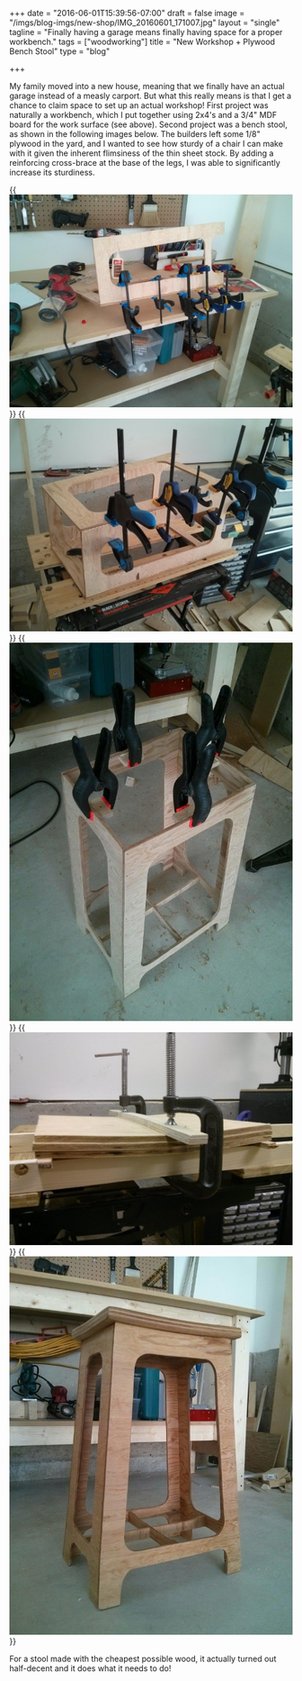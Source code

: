 +++
date = "2016-06-01T15:39:56-07:00"
draft = false
image = "/imgs/blog-imgs/new-shop/IMG_20160601_171007.jpg"
layout = "single"
tagline = "Finally having a garage means finally having space for a proper workbench."
tags = ["woodworking"]
title = "New Workshop + Plywood Bench Stool"
type = "blog"

+++

My family moved into a new house, meaning that we finally have an actual garage instead of a measly carport. But what this really means is that I get a chance to claim space to set up an actual workshop! First project was naturally a workbench, which I put together using 2x4's and a 3/4" MDF board for the work surface (see above). Second project was a bench stool, as shown in the following images below. The builders left some 1/8" plywood in the yard, and I wanted to see how sturdy of a chair I can make with it given the inherent flimsiness of the thin sheet stock. By adding a reinforcing cross-brace at the base of the legs, I was able to significantly increase its sturdiness.

{{<img caption="I used a jigsaw to cut out each side, and fastened together with glue and nails (since screws would likely split the wood)." src="/imgs/blog-imgs/new-shop/IMG_20160602_170121.jpg" >}}
{{<img caption="Final panel being attached." src="/imgs/blog-imgs/new-shop/IMG_20160602_172723.jpg" >}}
{{<img caption="Blocks of wood being clamped, which will be used to attach the seat. note the cross-brace near the feet of the stool." src="/imgs/blog-imgs/new-shop/IMG_20160603_122213.jpg" >}}
{{<img caption="Gluing and clamping three sheets of the same plywood to get a more comfortable contour for sitting. This is a similar method to how skateboards/longboards are given their complex curvatures." src="/imgs/blog-imgs/new-shop/IMG_20160602_210114.jpg" >}}
{{<img caption="Stool sanded and clear coat applied." src="/imgs/blog-imgs/new-shop/IMG_20160604_113358.jpg" >}}

For a stool made with the cheapest possible wood, it actually turned out half-decent and it does what it needs to do!
